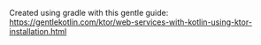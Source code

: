 Created using gradle with this gentle guide:
https://gentlekotlin.com/ktor/web-services-with-kotlin-using-ktor-installation.html
